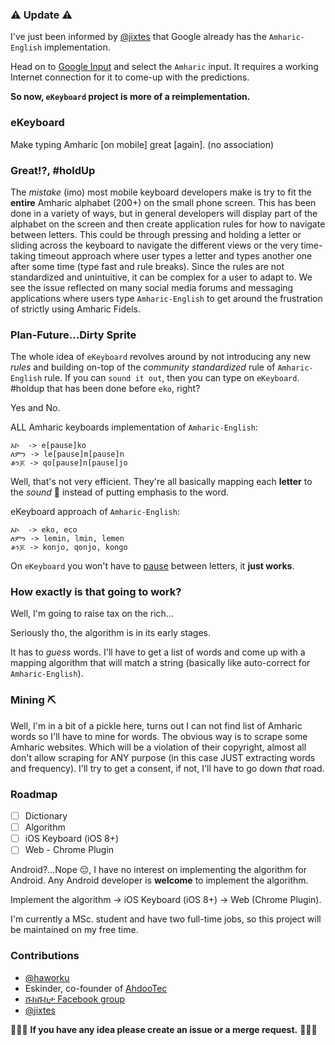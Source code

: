 ### ⚠️ Update ⚠️
I've just been informed by [@jixtes](https://github.com/jixtes) that Google already has the `Amharic-English` implementation.

Head on to [Google Input](http://www.google.com/inputtools/try/) and select the `Amharic` input. It requires a working Internet connection for it to come-up with the predictions.

**So now, `eKeyboard` project is more of a reimplementation.**

### eKeyboard
Make typing Amharic [on mobile] great [again]. (no association)

### Great!?, #holdUp
The *mistake* (imo) most mobile keyboard developers make is try to fit the **entire** Amharic alphabet (200+) on the small phone screen.
This has been done in a variety of ways, but in general developers will display part of the alphabet on the screen and then create application rules for how to navigate between letters.
This could be through pressing and holding a letter or sliding across the keyboard to navigate the different views or the very time-taking timeout approach where user types a letter and types another one after some time (type fast and rule breaks).
Since the rules are not standardized and unintuitive, it can be complex for a user to adapt to. We see the issue reflected on many social media forums and messaging applications where users type `Amharic-English` to get around the frustration of strictly using Amharic Fidels.

### Plan-Future...Dirty Sprite
The whole idea of `eKeyboard` revolves around by not introducing any new *rules* and building on-top of the *community standardized* rule of `Amharic-English` rule. If you can `sound it out`, then you can type on `eKeyboard`. #holdup that has been done before `eko`, right?

Yes and No.

ALL Amharic keyboards implementation of `Amharic-English`:
```
እኮ  -> e[pause]ko
ለምን -> le[pause]m[pause]n
ቆንጆ -> qo[pause]n[pause]jo
```
Well, that's not very efficient. They're all basically mapping each **letter** to the *sound* 📢 instead of putting emphasis to the word.

eKeyboard approach of `Amharic-English`:
```
እኮ  -> eko, eco
ለምን -> lemin, lmin, lemen
ቆንጆ -> konjo, qonjo, kongo
```
On `eKeyboard` you won't have to [pause](https://youtu.be/fhIdbRp6xeg?t=40s) between letters, it **just works**.

### How exactly is that going to work?
Well, I'm going to raise tax on the rich...

Seriously tho, the algorithm is in its early stages.

It has to *guess* words. I'll have to get a list of words and come up with a mapping algorithm that will match a string (basically like auto-correct for `Amharic-English`).

### Mining ⛏
Well, I'm in a bit of a pickle here, turns out I can not find list of Amharic words so I'll have to mine for words. The obvious way is to scrape some Amharic websites. Which will be a violation of their copyright, almost all don't allow scraping for ANY purpose (in this case JUST extracting words and frequency). I'll try to get a consent, if not, I'll have to go down *that* road.

### Roadmap
- [ ] Dictionary
- [ ] Algorithm
- [ ] iOS Keyboard (iOS 8+)
- [ ] Web - Chrome Plugin

Android?...Nope 😔, I have no interest on implementing the algorithm for Android. Any Android developer is **welcome** to implement the algorithm.

Implement the algorithm -> iOS Keyboard (iOS 8+) -> Web (Chrome Plugin).

I'm currently a MSc. student and have two full-time jobs, so this project will be maintained on my free time.

### Contributions
- [@haworku](http://github.com/haworku)
- Eskinder, co-founder of [AhdooTec](www.ahadootec.com)
- [ሹክሹክታ Facebook group](https://www.facebook.com/Shukshukta)
- [@jixtes](https://github.com/jixtes)

🌟🌟🌟 **If you have any idea please create an issue or a merge request.** 🌟🌟🌟
